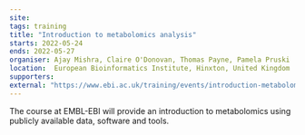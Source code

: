 ```yaml
---
site: 
tags: training
title: "Introduction to metabolomics analysis"
starts: 2022-05-24
ends: 2022-05-27
organiser: Ajay Mishra, Claire O'Donovan, Thomas Payne, Pamela Pruski 
location:  European Bioinformatics Institute, Hinxton, United Kingdom 
supporters:
external: "https://www.ebi.ac.uk/training/events/introduction-metabolomics-analysis/"
---
```


The course at EMBL-EBI will provide an introduction to metabolomics using publicly available data, software and tools.  
